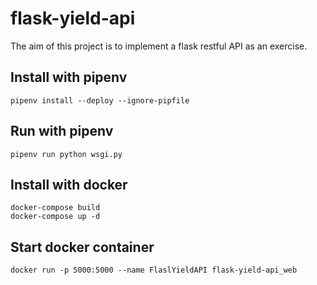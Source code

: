 # flask-yield-api

The aim of this project is to implement a flask restful API as an exercise.

## Install with pipenv

``` shell
pipenv install --deploy --ignore-pipfile
```

## Run with pipenv


``` shell
pipenv run python wsgi.py
```


## Install with docker

``` shell
docker-compose build
docker-compose up -d
```

## Start docker container


``` shell
docker run -p 5000:5000 --name FlaslYieldAPI flask-yield-api_web
```
